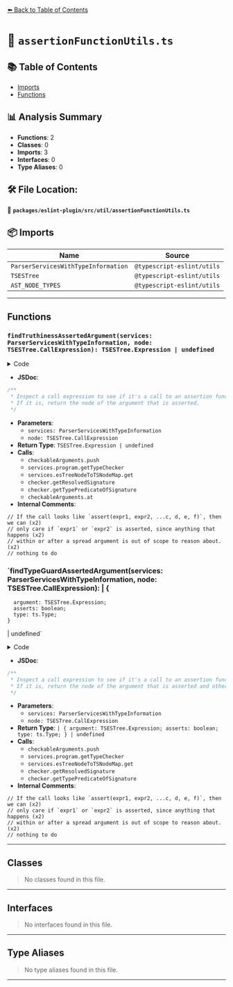 [⬅️ Back to Table of Contents](../../../../index.md)

# 📄 `assertionFunctionUtils.ts`

## 📚 Table of Contents

- [Imports](#imports)
- [Functions](#functions)

## 📊 Analysis Summary

- **Functions**: 2
- **Classes**: 0
- **Imports**: 3
- **Interfaces**: 0
- **Type Aliases**: 0

## 🛠️ File Location:
📂 **`packages/eslint-plugin/src/util/assertionFunctionUtils.ts`**

## 📦 Imports

| Name | Source |
|------|--------|
| `ParserServicesWithTypeInformation` | `@typescript-eslint/utils` |
| `TSESTree` | `@typescript-eslint/utils` |
| `AST_NODE_TYPES` | `@typescript-eslint/utils` |


---

## Functions

### `findTruthinessAssertedArgument(services: ParserServicesWithTypeInformation, node: TSESTree.CallExpression): TSESTree.Expression | undefined`

<details><summary>Code</summary>

```ts
export function findTruthinessAssertedArgument(
  services: ParserServicesWithTypeInformation,
  node: TSESTree.CallExpression,
): TSESTree.Expression | undefined {
  // If the call looks like `assert(expr1, expr2, ...c, d, e, f)`, then we can
  // only care if `expr1` or `expr2` is asserted, since anything that happens
  // within or after a spread argument is out of scope to reason about.
  const checkableArguments: TSESTree.Expression[] = [];
  for (const argument of node.arguments) {
    if (argument.type === AST_NODE_TYPES.SpreadElement) {
      break;
    }
    checkableArguments.push(argument);
  }

  // nothing to do
  if (checkableArguments.length === 0) {
    return undefined;
  }

  const checker = services.program.getTypeChecker();
  const tsNode = services.esTreeNodeToTSNodeMap.get(node);
  const signature = checker.getResolvedSignature(tsNode);

  if (signature == null) {
    return undefined;
  }

  const firstTypePredicateResult =
    checker.getTypePredicateOfSignature(signature);

  if (firstTypePredicateResult == null) {
    return undefined;
  }

  const { kind, parameterIndex, type } = firstTypePredicateResult;
  if (!(kind === ts.TypePredicateKind.AssertsIdentifier && type == null)) {
    return undefined;
  }

  return checkableArguments.at(parameterIndex);
}
```
</details>

- **JSDoc**:
```ts
/**
 * Inspect a call expression to see if it's a call to an assertion function.
 * If it is, return the node of the argument that is asserted.
 */
```

- **Parameters**:
  - `services: ParserServicesWithTypeInformation`
  - `node: TSESTree.CallExpression`
- **Return Type**: `TSESTree.Expression | undefined`
- **Calls**:
  - `checkableArguments.push`
  - `services.program.getTypeChecker`
  - `services.esTreeNodeToTSNodeMap.get`
  - `checker.getResolvedSignature`
  - `checker.getTypePredicateOfSignature`
  - `checkableArguments.at`
- **Internal Comments**:
```
// If the call looks like `assert(expr1, expr2, ...c, d, e, f)`, then we can (x2)
// only care if `expr1` or `expr2` is asserted, since anything that happens (x2)
// within or after a spread argument is out of scope to reason about. (x2)
// nothing to do
```

### `findTypeGuardAssertedArgument(services: ParserServicesWithTypeInformation, node: TSESTree.CallExpression): | {
      argument: TSESTree.Expression;
      asserts: boolean;
      type: ts.Type;
    }
  | undefined`

<details><summary>Code</summary>

```ts
export function findTypeGuardAssertedArgument(
  services: ParserServicesWithTypeInformation,
  node: TSESTree.CallExpression,
):
  | {
      argument: TSESTree.Expression;
      asserts: boolean;
      type: ts.Type;
    }
  | undefined {
  // If the call looks like `assert(expr1, expr2, ...c, d, e, f)`, then we can
  // only care if `expr1` or `expr2` is asserted, since anything that happens
  // within or after a spread argument is out of scope to reason about.
  const checkableArguments: TSESTree.Expression[] = [];
  for (const argument of node.arguments) {
    if (argument.type === AST_NODE_TYPES.SpreadElement) {
      break;
    }
    checkableArguments.push(argument);
  }

  // nothing to do
  if (checkableArguments.length === 0) {
    return undefined;
  }

  const checker = services.program.getTypeChecker();
  const tsNode = services.esTreeNodeToTSNodeMap.get(node);
  const callSignature = checker.getResolvedSignature(tsNode);

  if (callSignature == null) {
    return undefined;
  }

  const typePredicateInfo = checker.getTypePredicateOfSignature(callSignature);

  if (typePredicateInfo == null) {
    return undefined;
  }

  const { kind, parameterIndex, type } = typePredicateInfo;
  if (
    !(
      (kind === ts.TypePredicateKind.AssertsIdentifier ||
        kind === ts.TypePredicateKind.Identifier) &&
      type != null
    )
  ) {
    return undefined;
  }

  if (parameterIndex >= checkableArguments.length) {
    return undefined;
  }

  return {
    argument: checkableArguments[parameterIndex],
    asserts: kind === ts.TypePredicateKind.AssertsIdentifier,
    type,
  };
}
```
</details>

- **JSDoc**:
```ts
/**
 * Inspect a call expression to see if it's a call to an assertion function.
 * If it is, return the node of the argument that is asserted and other useful info.
 */
```

- **Parameters**:
  - `services: ParserServicesWithTypeInformation`
  - `node: TSESTree.CallExpression`
- **Return Type**: `| {
      argument: TSESTree.Expression;
      asserts: boolean;
      type: ts.Type;
    }
  | undefined`
- **Calls**:
  - `checkableArguments.push`
  - `services.program.getTypeChecker`
  - `services.esTreeNodeToTSNodeMap.get`
  - `checker.getResolvedSignature`
  - `checker.getTypePredicateOfSignature`
- **Internal Comments**:
```
// If the call looks like `assert(expr1, expr2, ...c, d, e, f)`, then we can (x2)
// only care if `expr1` or `expr2` is asserted, since anything that happens (x2)
// within or after a spread argument is out of scope to reason about. (x2)
// nothing to do
```


---

## Classes

> No classes found in this file.


---

## Interfaces

> No interfaces found in this file.


---

## Type Aliases

> No type aliases found in this file.


---